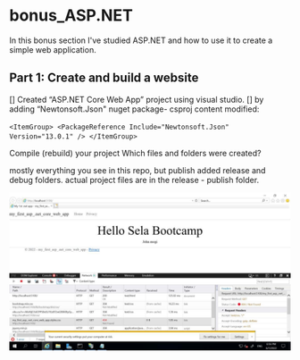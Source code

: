 # bonus_ASP.NET

In this bonus section I've studied ASP.NET and how to use it to create a simple web application.

## Part 1: Create and build a website

[] Created “ASP.NET Core Web App” project using visual studio.
[] by adding “Newtonsoft.Json" nuget package-
csproj content modified:

`<ItemGroup> <PackageReference Include="Newtonsoft.Json" Version="13.0.1" /> </ItemGroup>`

Compile (rebuild) your project
Which files and folders were created?

mostly everything you see in this repo, but publish added release and debug folders.
actual project files are in the release - publish folder.

![screenshot from within the server](/win.jpg)
